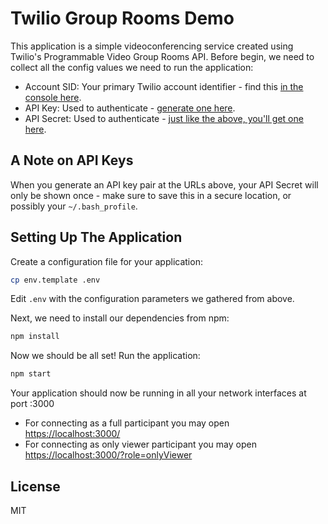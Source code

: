 # Twilio Group Rooms Demo

This application is a simple videoconferencing service created using Twilio's Programmable Video Group Rooms API. Before begin, we need to collect all the config values we need to run the application:

* Account SID: Your primary Twilio account identifier - find this [in the console here](https://www.twilio.com/console).
* API Key: Used to authenticate - [generate one here](https://www.twilio.com/console/video/dev-tools/api-keys).
* API Secret: Used to authenticate - [just like the above, you'll get one here](https://www.twilio.com/console/video/dev-tools/api-keys).

## A Note on API Keys

When you generate an API key pair at the URLs above, your API Secret will only
be shown once - make sure to save this in a secure location,
or possibly your `~/.bash_profile`.

## Setting Up The Application

Create a configuration file for your application:
```bash
cp env.template .env
```

Edit `.env` with the configuration parameters we gathered from above.

Next, we need to install our dependencies from npm:
```bash
npm install
```

Now we should be all set! Run the application:
```bash
npm start
```
Your application should now be running in all your network interfaces at port :3000

* For connecting as a full participant you may open [https://localhost:3000/](https://localhost:3000/)
* For connecting as only viewer participant you may open [https://localhost:3000/?role=onlyViewer](https://localhost:3000/?role=onlyViewer)

## License

MIT
